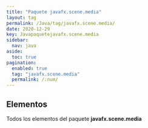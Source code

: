 ```yaml
---
title: "Paquete javafx.scene.media"
layout: tag
permalink: /Java/tag/javafx.scene.media/
date: 2020-12-29
key: Javapaquetejavafx.scene.media
sidebar: 
  nav: java
aside: 
  toc: true
pagination: 
  enabled: true
  tag: "javafx.scene.media"
  permalink: /:num/
---
```


<h2>Elementos</h2>
Todos los elementos del paquete <strong>javafx.scene.media</strong>
